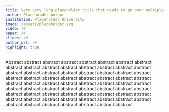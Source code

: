 ```yaml
---
title: Very very long placeholder title that needs to go over multiple lines to see what it will look like
author: Placeholder Author
institution: Placeholder University
image: /assets/placeholder.svg
video: /#
paper: /#
slides: /#
author_url: /#
highlight: true
---
```


Abstract abstract abstract abstract abstract abstract abstract abstract abstract abstract abstract abstract abstract abstract abstract abstract abstract abstract abstract abstract abstract abstract abstract abstract abstract abstract abstract abstract abstract abstract abstract abstract abstract abstract abstract abstract abstract abstract abstract abstract abstract abstract abstract abstract abstract abstract abstract abstract abstract abstract abstract abstract abstract abstract abstract abstract abstract abstract abstract abstract abstract abstract abstract abstract abstract abstract abstract abstract abstract abstract abstract